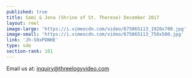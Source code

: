 ```yaml
---
published: true
title: Sami & Jena (Shrine of St. Therese) December 2017
layout: reel
image-large: 'https://i.vimeocdn.com/video/675065113_1920x700.jpg'
image-small: 'https://i.vimeocdn.com/video/675065113_750x500.jpg'
link: 'Jh-S0xPONHE'
type: sde
section-rank: 101
---
```

Email us at: inquiry@threelogyvideo.com